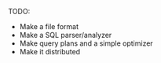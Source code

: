 
TODO:
- Make a file format
- Make a SQL parser/analyzer
- Make query plans and a simple optimizer
- Make it distributed
